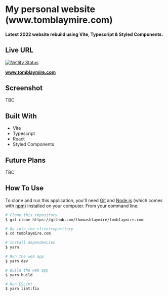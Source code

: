 <h1 >
  My personal website (www.tomblaymire.com)
  <br>
</h1>

<h4>Latest 2022 website rebuild using Vite, Typescript & Styled Components.</h4>

## Live URL

[![Netlify Status](https://api.netlify.com/api/v1/badges/ccb8cf6e-bac5-4c77-a5f6-af33c76faa0c/deploy-status)](https://app.netlify.com/sites/tomblaymire/deploys)

<strong>www.tomblaymire.com</strong>

## Screenshot

TBC

## Built With

- Vite
- Typescript
- React
- Styled Components

## Future Plans

TBC

## How To Use

To clone and run this application, you'll need [Git](https://git-scm.com) and [Node.js](https://nodejs.org/en/download/) (which comes with [npm](http://npmjs.com)) installed on your computer. From your command line:

```bash
# Clone this repository
$ git clone https://github.com/thomasblaymire/tomblaymire.com

# Go into the clientrepository
$ cd tomblaymire.com

# Install dependencies
$ yarn

# Run the web app
$ yarn dev

# Build the web app
$ yarn build

# Run ESLint
$ yarn lint:fix
```
